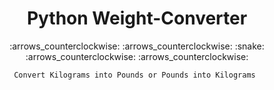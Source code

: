 # <div align="center"> Python Weight-Converter 
  <div align="center"> :arrows_counterclockwise: :arrows_counterclockwise: :snake: :arrows_counterclockwise: :arrows_counterclockwise: 

    Convert Kilograms into Pounds or Pounds into Kilograms 
  </div>
